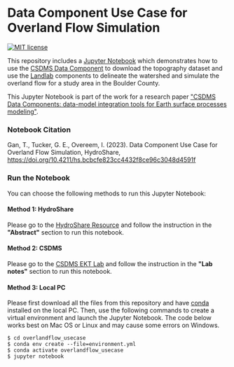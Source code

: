 # Data Component Use Case for Overland Flow Simulation
[![MIT license](https://img.shields.io/badge/License-MIT-blue.svg)](https://github.com/gantian127/overlandflow_usecase/blob/master/LICENSE.txt)

This repository includes a [Jupyter Notebook](overland_flow.ipynb) which demonstrates how to use 
the [CSDMS Data Component](https://csdms.colorado.edu/wiki/DataComponents) to download the topography dataset 
and use the [Landlab](https://landlab.readthedocs.io/en/master/) components 
to delineate the watershed and simulate the overland flow for a study area in the Boulder County.

This Jupyter Notebook is part of the work for a research paper
["CSDMS Data Components: data-model integration tools for Earth surface processes modeling"](https://doi.org/10.5194/gmd-2023-127).

### Notebook Citation
Gan, T., Tucker, G. E., Overeem, I. (2023). Data Component Use Case for Overland Flow Simulation, HydroShare, 
https://doi.org/10.4211/hs.bcbcfe823cc4432f8ce96c3048d4591f


### Run the Notebook
You can choose the following methods to run this Jupyter Notebook: 

#### Method 1: HydroShare
Please go to the [HydroShare Resource](https://www.hydroshare.org/resource/bcbcfe823cc4432f8ce96c3048d4591f/) 
and follow the instruction in the **"Abstract"** section to run this notebook.

#### Method 2: CSDMS
Please go to the [CSDMS EKT Lab](https://csdms.colorado.edu/wiki/Lab-0030) 
and follow the instruction in the **"Lab notes"** section to run this notebook.


#### Method 3: Local PC
Please first download all the files from this repository and have 
[conda](https://conda.io/projects/conda/en/latest/user-guide/install/index.html) installed on the local PC.
Then, use the following commands to create a virtual environment and launch the Jupyter Notebook. 
The code below works best on Mac OS or Linux and may cause some errors on Windows.
```
$ cd overlandflow_usecase
$ conda env create --file=environment.yml
$ conda activate overlandflow_usecase
$ jupyter notebook
```
